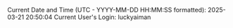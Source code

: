 Current Date and Time (UTC - YYYY-MM-DD HH:MM:SS formatted): 2025-03-21 20:50:04
Current User's Login: luckyaiman
